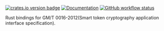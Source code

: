 [![crates.io version badge](https://img.shields.io/crates/v/skf-api.svg)](https://crates.io/crates/skf-api)
[![Documentation](https://docs.rs/skf-api/badge.svg)](https://docs.rs/skf-rs)
[![GitHub workflow status](https://img.shields.io/github/actions/workflow/status/power4j/skf-rs/ci.yaml?branch=main&logo=github)](https://github.com/power4j/skf-rs/actions)

Rust bindings for GM/T 0016-2012(Smart token cryptography application interface specification).